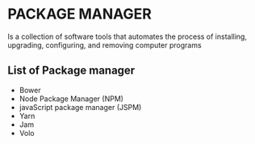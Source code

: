 # PACKAGE MANAGER 

Is a collection of software tools that automates the process of installing, upgrading, configuring, and removing computer programs 

## List of Package manager 

* Bower 
* Node Package Manager (NPM)
* javaScript package manager (JSPM)
* Yarn 
* Jam 
* Volo
